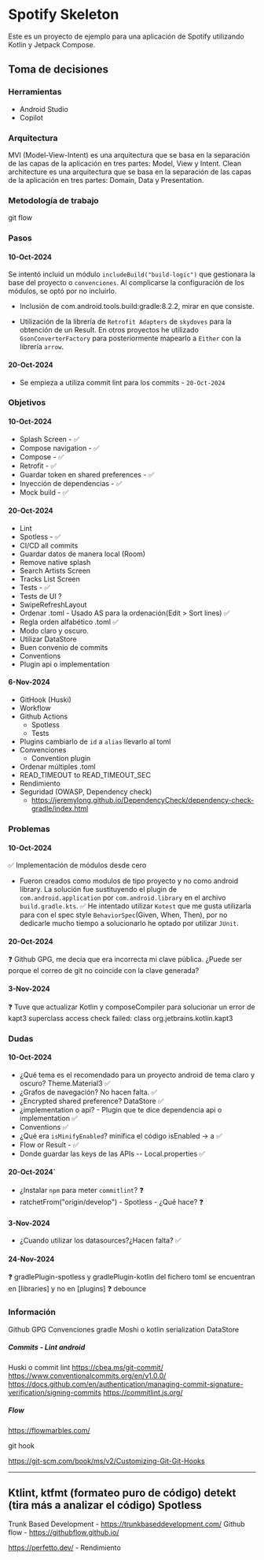 # Spotify Skeleton

Este es un proyecto de ejemplo para una aplicación de Spotify utilizando Kotlin y Jetpack Compose.

## Toma de decisiones

### Herramientas

- Android Studio
- Copilot

### Arquitectura
MVI (Model-View-Intent) es una arquitectura que se basa en la separación de las capas de la aplicación en tres partes: Model, View y Intent.
Clean architecture es una arquitectura que se basa en la separación de las capas de la aplicación en tres partes: Domain, Data y Presentation.

### Metodología de trabajo
git flow

### Pasos

#### 10-Oct-2024
Se intentó incluid un módulo `includeBuild("build-logic")` que gestionara la base del proyecto o `convenciones`.
Al complicarse la configuración de los módulos, se optó por no incluirlo.

- Inclusión de com.android.tools.build:gradle:8.2.2, mirar en que consiste.

- Utilización de la librería de `Retrofit Adapters` de `skydoves` para la obtención de un Result. En otros proyectos
he utilizado `GsonConverterFactory` para posteriormente mapearlo a `Either` con la librería `arrow`.

#### 20-Oct-2024
- Se empieza a utiliza commit lint para los commits - `20-Oct-2024`

### Objetivos

#### 10-Oct-2024
- Splash Screen - ✅
- Compose navigation - ✅
- Compose - ✅
- Retrofit - ✅
- Guardar token en shared preferences - ✅
- Inyección de dependencias - ✅
- Mock build - ✅

#### 20-Oct-2024
- Lint
- Spotless - ✅
- CI/CD all commits
- Guardar datos de manera local (Room)
- Remove native splash
- Search Artists Screen
- Tracks List Screen
- Tests - ✅
- Tests de UI ?
- SwipeRefreshLayout
- Ordenar .toml - Usado AS para la ordenación(Edit > Sort lines) ✅
- Regla orden alfabético .toml ✅
- Modo claro y oscuro.
- Utilizar DataStore
- Buen convenio de commits
- Conventions
- Plugin api o implementation

#### 6-Nov-2024
- GitHook (Huski)
- Workflow
- Github Actions
  - Spotless
  - Tests
- Plugins cambiarlo de `id` a `alias` llevarlo al toml
- Convenciones
  - Convention plugin
- Ordenar múltiples .toml
- READ_TIMEOUT to READ_TIMEOUT_SEC
- Rendimiento
- Seguridad (OWASP, Dependency check)
  - https://jeremylong.github.io/DependencyCheck/dependency-check-gradle/index.html

### Problemas

#### 10-Oct-2024
✅ Implementación de módulos desde cero
  - Fueron creados como modulos de tipo proyecto y no como android library. La solución fue sustituyendo
  el plugin de `com.android.application` por `com.android.library` en el archivo `build.gradle.kts`.
✅ He intentado utilizar `Kotest` que me gusta utilizarla para con el spec style `BehaviorSpec`(Given, When, Then), por no dedicarle mucho tiempo a solucionarlo he optado por utilizar `JUnit`.

#### 20-Oct-2024
❓ Github GPG, me decía que era incorrecta mi clave pública. ¿Puede ser porque el correo de git no coincide con la clave generada?

#### 3-Nov-2024
❓ Tuve que actualizar Kotlin y composeCompiler para solucionar un error de kapt3
    superclass access check failed: class org.jetbrains.kotlin.kapt3

### Dudas

#### 10-Oct-2024
- ¿Qué tema es el recomendado para un proyecto android de tema claro y oscuro? Theme.Material3 ✅
- ¿Grafos de navegación? No hacen falta. ✅
- ¿Encrypted shared preference? DataStore ✅
- ¿implementation o api? - Plugin que te dice dependencia api o implementation ✅
- Conventions ✅
- ¿Qué era `isMinifyEnabled`? minifica el código isEnabled -> a ✅
- Flow or Result - ✅
- Donde guardar las keys de las APIs -- Local.properties ✅

#### 20-Oct-2024`
- ¿Instalar `npm` para meter `commitlint`? ❓
- ratchetFrom("origin/develop") - Spotless - ¿Qué hace?  ❓

#### 3-Nov-2024
- ¿Cuando utilizar los datasources?¿Hacen falta? ✅

#### 24-Nov-2024
❓ gradlePlugin-spotless y gradlePlugin-kotlin del fichero toml se encuentran
en [libraries] y no en [plugins]
❓ debounce

### Información

Github GPG
Convenciones gradle
Moshi o kotlin serialization
DataStore

##### Commits - Lint android
Huski o commit lint
https://cbea.ms/git-commit/
https://www.conventionalcommits.org/en/v1.0.0/
https://docs.github.com/en/authentication/managing-commit-signature-verification/signing-commits
https://commitlint.js.org/

##### Flow
https://flowmarbles.com/

git hook

https://git-scm.com/book/ms/v2/Customizing-Git-Git-Hooks

----
Ktlint, ktfmt (formateo puro de código)
detekt (tira más a analizar el código)
Spotless
----

Trunk Based Development - https://trunkbaseddevelopment.com/
Github flow - https://githubflow.github.io/

https://perfetto.dev/ - Rendimiento